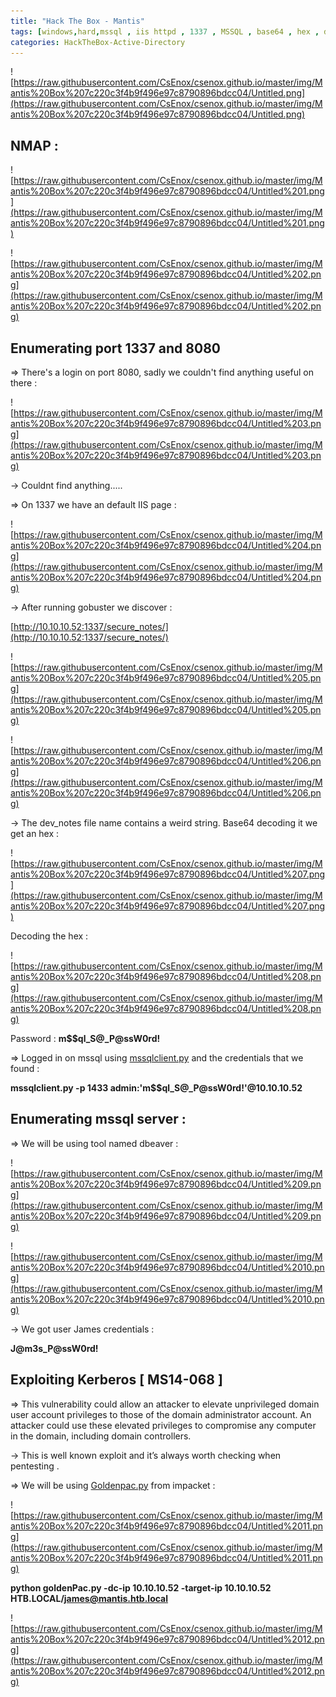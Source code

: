 ```yaml
---
title: "Hack The Box - Mantis"
tags: [windows,hard,mssql , iis httpd , 1337 , MSSQL , base64 , hex , dbeaver , MS14-068 , Kerberos , Goldenpac]
categories: HackTheBox-Active-Directory
---
```


![https://raw.githubusercontent.com/CsEnox/csenox.github.io/master/img/Mantis%20Box%207c220c3f4b9f496e97c8790896bdcc04/Untitled.png](https://raw.githubusercontent.com/CsEnox/csenox.github.io/master/img/Mantis%20Box%207c220c3f4b9f496e97c8790896bdcc04/Untitled.png)

## NMAP :

![https://raw.githubusercontent.com/CsEnox/csenox.github.io/master/img/Mantis%20Box%207c220c3f4b9f496e97c8790896bdcc04/Untitled%201.png](https://raw.githubusercontent.com/CsEnox/csenox.github.io/master/img/Mantis%20Box%207c220c3f4b9f496e97c8790896bdcc04/Untitled%201.png)

![https://raw.githubusercontent.com/CsEnox/csenox.github.io/master/img/Mantis%20Box%207c220c3f4b9f496e97c8790896bdcc04/Untitled%202.png](https://raw.githubusercontent.com/CsEnox/csenox.github.io/master/img/Mantis%20Box%207c220c3f4b9f496e97c8790896bdcc04/Untitled%202.png)

## Enumerating port 1337 and 8080

⇒ There's a login on port 8080, sadly we couldn't find anything useful on there :

![https://raw.githubusercontent.com/CsEnox/csenox.github.io/master/img/Mantis%20Box%207c220c3f4b9f496e97c8790896bdcc04/Untitled%203.png](https://raw.githubusercontent.com/CsEnox/csenox.github.io/master/img/Mantis%20Box%207c220c3f4b9f496e97c8790896bdcc04/Untitled%203.png)

→ Couldnt find anything.....

⇒ On 1337 we have an default IIS page :

![https://raw.githubusercontent.com/CsEnox/csenox.github.io/master/img/Mantis%20Box%207c220c3f4b9f496e97c8790896bdcc04/Untitled%204.png](https://raw.githubusercontent.com/CsEnox/csenox.github.io/master/img/Mantis%20Box%207c220c3f4b9f496e97c8790896bdcc04/Untitled%204.png)

→ After running gobuster we discover :

[http://10.10.10.52:1337/secure_notes/](http://10.10.10.52:1337/secure_notes/)

![https://raw.githubusercontent.com/CsEnox/csenox.github.io/master/img/Mantis%20Box%207c220c3f4b9f496e97c8790896bdcc04/Untitled%205.png](https://raw.githubusercontent.com/CsEnox/csenox.github.io/master/img/Mantis%20Box%207c220c3f4b9f496e97c8790896bdcc04/Untitled%205.png)

![https://raw.githubusercontent.com/CsEnox/csenox.github.io/master/img/Mantis%20Box%207c220c3f4b9f496e97c8790896bdcc04/Untitled%206.png](https://raw.githubusercontent.com/CsEnox/csenox.github.io/master/img/Mantis%20Box%207c220c3f4b9f496e97c8790896bdcc04/Untitled%206.png)

→ The dev_notes file name contains a weird string. Base64 decoding it we get an hex :

![https://raw.githubusercontent.com/CsEnox/csenox.github.io/master/img/Mantis%20Box%207c220c3f4b9f496e97c8790896bdcc04/Untitled%207.png](https://raw.githubusercontent.com/CsEnox/csenox.github.io/master/img/Mantis%20Box%207c220c3f4b9f496e97c8790896bdcc04/Untitled%207.png)

Decoding the hex :

![https://raw.githubusercontent.com/CsEnox/csenox.github.io/master/img/Mantis%20Box%207c220c3f4b9f496e97c8790896bdcc04/Untitled%208.png](https://raw.githubusercontent.com/CsEnox/csenox.github.io/master/img/Mantis%20Box%207c220c3f4b9f496e97c8790896bdcc04/Untitled%208.png)

Password : **m$$ql_S@_P@ssW0rd!**

⇒ Logged in on mssql using [mssqlclient.py](http://mssqlclient.py) and the credentials that we found :

**mssqlclient.py -p 1433 admin:'m$$ql_S@_P@ssW0rd!'@10.10.10.52**

## Enumerating mssql server :

⇒ We will be using tool named dbeaver :

![https://raw.githubusercontent.com/CsEnox/csenox.github.io/master/img/Mantis%20Box%207c220c3f4b9f496e97c8790896bdcc04/Untitled%209.png](https://raw.githubusercontent.com/CsEnox/csenox.github.io/master/img/Mantis%20Box%207c220c3f4b9f496e97c8790896bdcc04/Untitled%209.png)

![https://raw.githubusercontent.com/CsEnox/csenox.github.io/master/img/Mantis%20Box%207c220c3f4b9f496e97c8790896bdcc04/Untitled%2010.png](https://raw.githubusercontent.com/CsEnox/csenox.github.io/master/img/Mantis%20Box%207c220c3f4b9f496e97c8790896bdcc04/Untitled%2010.png)

→ We got user James credentials :

**J@m3s_P@ssW0rd!**

## Exploiting Kerberos [ MS14-068 ]

⇒ This vulnerability could allow an attacker to elevate unprivileged domain user account privileges to those of the domain administrator account. An attacker could use these elevated privileges to compromise any computer in the domain, including domain controllers. 

→ This is well known exploit and it’s always worth checking when pentesting .

⇒ We will be using [Goldenpac.py](https://raw.githubusercontent.com/SecureAuthCorp/impacket/master/examples/goldenPac.py) from impacket :

![https://raw.githubusercontent.com/CsEnox/csenox.github.io/master/img/Mantis%20Box%207c220c3f4b9f496e97c8790896bdcc04/Untitled%2011.png](https://raw.githubusercontent.com/CsEnox/csenox.github.io/master/img/Mantis%20Box%207c220c3f4b9f496e97c8790896bdcc04/Untitled%2011.png)

**python goldenPac.py -dc-ip 10.10.10.52 -target-ip 10.10.10.52 HTB.LOCAL/james@mantis.htb.local**

![https://raw.githubusercontent.com/CsEnox/csenox.github.io/master/img/Mantis%20Box%207c220c3f4b9f496e97c8790896bdcc04/Untitled%2012.png](https://raw.githubusercontent.com/CsEnox/csenox.github.io/master/img/Mantis%20Box%207c220c3f4b9f496e97c8790896bdcc04/Untitled%2012.png)


